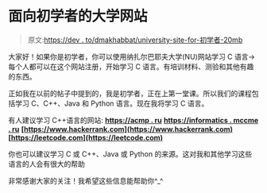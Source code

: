 # 面向初学者的大学网站

> 原文:[https://dev . to/dmakhabbat/university-site-for-初学者-20mb](https://dev.to/dmakhabbat/university-site-for-beginners-2omb)

大家好！如果你是初学者，你可以使用纳扎尔巴耶夫大学(NU)网站学习 C 语言->
每个人都可以在这个网站注册，开始学习 C 语言。有培训材料、测验和其他有趣的东西。

正如我在以前的帖子中提到的，我是初学者，正在上第一堂课。所以我们的课程包括学习 C、C++、Java 和 Python 语言。现在我将学习 C 语言。

有人建议学习 C++语言的网站:
**[https://acmp . ru](https://acmp.ru)**
**[https://informatics . mccme . ru](https://informatics.mccme.ru)**
**[https://www.hackerrank.com](https://www.hackerrank.com)**
**[https://leetcode.com](https://leetcode.com)**

你也可以建议学习 C 或 C++、Java 或 Python 的来源。这对我和其他学习这些语言的人会有很大的帮助

非常感谢大家的关注！我希望这些信息能帮助你^_^